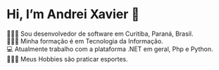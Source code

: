 
# Hi, I’m Andrei Xavier 👋

🙋🏽‍♂️ Sou desenvolvedor de software em Curitiba, Paraná, Brasil.<br/>
👨🏽‍🎓 Minha formação é em Tecnologia da Informação.<br/>
💻 Atualmente trabalho com a plataforma .NET em geral, Php e Python.<br/>
🏋🏽‍♂️ Meus Hobbies são praticar esportes.<br/>
